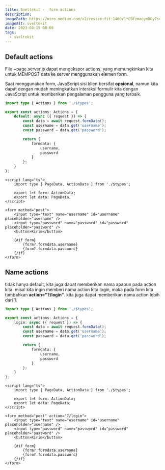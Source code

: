 ```yaml
---
title: Sveltekit -  form actions
description:
imagePath: https://miro.medium.com/v2/resize:fit:1400/1*G9fzmaoymDGy7scbkgpC7A.png
imageAlt: sveltekit
date: 2023-08-15 08:00
tags:
  - sveltekit
---
```


## Default actions

File +page.server.js dapat mengekspor actions, yang memungkinkan kita untuk MEMPOST data ke server
menggunakan elemen form.

Saat menggunakan form, JavaScript sisi klien bersifat <b>opsional</b>, namun kita dapat dengan mudah meningkatkan interaksi formulir kita dengan JavaScript untuk memberikan pengalaman pengguna yang terbaik.

```ts title="src/routes/+page.server.ts"
import type { Actions } from './$types';

export const actions: Actions = {
	default: async ({ request }) => {
		const data = await request.formData();
		const username = data.get('username');
		const password = data.get('password');

		return {
			formdata: {
				username,
				password
			}
		};
	}
};
```

```svelte title="src/routes/+page.svelte"
<script lang="ts">
	import type { PageData, ActionData } from './$types';

	export let form: ActionData;
	export let data: PageData;
</script>

<form method="post">
	<input type="text" name="username" id="username" placeholder="username" />
	<input type="password" name="password" id="password" placeholder="password" />
	<button>Kirim</button>

	{#if form}
		{form?.formdata.username}
		{form?.formdata.password}
	{/if}
</form>
```

## Name actions

tidak hanya default, kita juga dapat memberikan nama apapun pada action kita. misal kita ingin memberi nama action kita login, maka pada form kita tambahkan <b>action="?/login"</b>. kita juga dapat memberikan nama action lebih dari 1.

```ts title="src/routes/+page.server.ts"
import type { Actions } from './$types';

export const actions: Actions = {
	login: async ({ request }) => {
		const data = await request.formData();
		const username = data.get('username');
		const password = data.get('password');

		return {
			formdata: {
				username,
				password
			}
		};
	}
};
```

```svelte title="src/routes/+page.svelte"
<script lang="ts">
	import type { PageData, ActionData } from './$types';

	export let form: ActionData;
	export let data: PageData;
</script>

<form method="post" action="?/login">
	<input type="text" name="username" id="username" placeholder="username" />
	<input type="password" name="password" id="password" placeholder="password" />
	<button>Kirim</button>

	{#if form}
		{form?.formdata.username}
		{form?.formdata.password}
	{/if}
</form>
```
